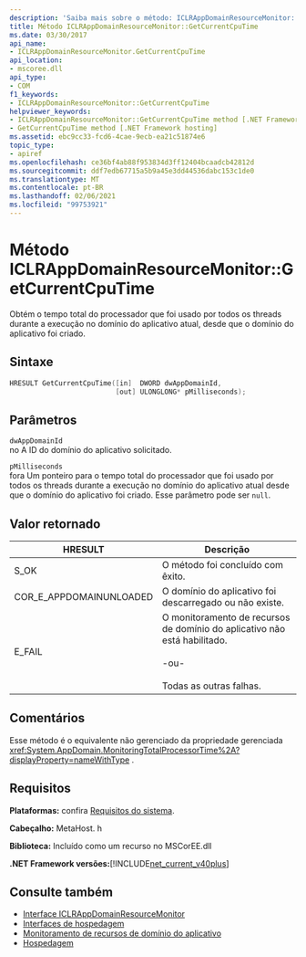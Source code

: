 ```yaml
---
description: 'Saiba mais sobre o método: ICLRAppDomainResourceMonitor:: GetCurrentCpuTime'
title: Método ICLRAppDomainResourceMonitor::GetCurrentCpuTime
ms.date: 03/30/2017
api_name:
- ICLRAppDomainResourceMonitor.GetCurrentCpuTime
api_location:
- mscoree.dll
api_type:
- COM
f1_keywords:
- ICLRAppDomainResourceMonitor::GetCurrentCpuTime
helpviewer_keywords:
- ICLRAppDomainResourceMonitor::GetCurrentCpuTime method [.NET Framework hosting]
- GetCurrentCpuTime method [.NET Framework hosting]
ms.assetid: ebc9cc33-fcd6-4cae-9ecb-ea21c51874e6
topic_type:
- apiref
ms.openlocfilehash: ce36bf4ab88f953834d3ff12404bcaadcb42812d
ms.sourcegitcommit: ddf7edb67715a5b9a45e3dd44536dabc153c1de0
ms.translationtype: MT
ms.contentlocale: pt-BR
ms.lasthandoff: 02/06/2021
ms.locfileid: "99753921"
---
```

# <a name="iclrappdomainresourcemonitorgetcurrentcputime-method"></a>Método ICLRAppDomainResourceMonitor::GetCurrentCpuTime

Obtém o tempo total do processador que foi usado por todos os threads durante a execução no domínio do aplicativo atual, desde que o domínio do aplicativo foi criado.  
  
## <a name="syntax"></a>Sintaxe  
  
```cpp  
HRESULT GetCurrentCpuTime([in]  DWORD dwAppDomainId,  
                          [out] ULONGLONG* pMilliseconds);  
```  
  
## <a name="parameters"></a>Parâmetros  

 `dwAppDomainId`  
 no A ID do domínio do aplicativo solicitado.  
  
 `pMilliseconds`  
 fora Um ponteiro para o tempo total do processador que foi usado por todos os threads durante a execução no domínio do aplicativo atual desde que o domínio do aplicativo foi criado. Esse parâmetro pode ser `null`.  
  
## <a name="return-value"></a>Valor retornado  
  
|HRESULT|Descrição|  
|-------------|-----------------|  
|S_OK|O método foi concluído com êxito.|  
|COR_E_APPDOMAINUNLOADED|O domínio do aplicativo foi descarregado ou não existe.|  
|E_FAIL|O monitoramento de recursos de domínio do aplicativo não está habilitado.<br /><br /> -ou-<br /><br /> Todas as outras falhas.|  
  
## <a name="remarks"></a>Comentários  

 Esse método é o equivalente não gerenciado da propriedade gerenciada <xref:System.AppDomain.MonitoringTotalProcessorTime%2A?displayProperty=nameWithType> .  
  
## <a name="requirements"></a>Requisitos  

 **Plataformas:** confira [Requisitos do sistema](../../get-started/system-requirements.md).  
  
 **Cabeçalho:** MetaHost. h  
  
 **Biblioteca:** Incluído como um recurso no MSCorEE.dll  
  
 **.NET Framework versões:**[!INCLUDE[net_current_v40plus](../../../../includes/net-current-v40plus-md.md)]  
  
## <a name="see-also"></a>Consulte também

- [Interface ICLRAppDomainResourceMonitor](iclrappdomainresourcemonitor-interface.md)
- [Interfaces de hospedagem](hosting-interfaces.md)
- [Monitoramento de recursos de domínio do aplicativo](../../../standard/garbage-collection/app-domain-resource-monitoring.md)
- [Hospedagem](index.md)
